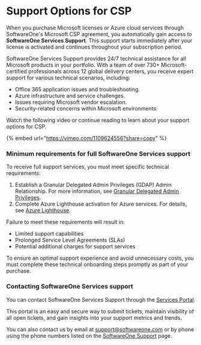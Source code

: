 # Support Options for CSP

When you purchase Microsoft licenses or Azure cloud services through SoftwareOne's Microsoft CSP agreement, you automatically gain access to **SoftwareOne Services Support**. This support starts immediately after your license is activated and continues throughout your subscription period.

SoftwareOne Services Support provides 24/7 technical assistance for all Microsoft products in your portfolio. With a team of over 730+ Microsoft-certified professionals across 12 global delivery centers, you receive expert support for various technical scenarios, including:

* Office 365 application issues and troubleshooting.
* Azure infrastructure and service challenges.
* Issues requiring Microsoft vendor escalation.
* Security-related concerns within Microsoft environments.

Watch the following video or continue reading to learn about your support options for CSP.

{% embed url="https://vimeo.com/1109624556?share=copy" %}

### Minimum requirements for full SoftwareOne Services support <a href="#what-type-of-requests-can-customers-raise-to-softwareone-services-support" id="what-type-of-requests-can-customers-raise-to-softwareone-services-support"></a>

To receive full support services, you must meet specific technical requirements:

1. Establish a Granular Delegated Admin Privileges (GDAP) Admin Relationship. For more information, see [Granular Delegated Admin Privileges](granular-delegated-admin-privileges-gdap/).
2. Complete Azure Lighthouse activation for Azure services. For details, see [Azure Lighthouse](azure-lighthouse/).

Failure to meet these requirements will result in:

* Limited support capabilities
* Prolonged Service Level Agreements (SLAs)
* Potential additional charges for support services

To ensure an optimal support experience and avoid unnecessary costs, you must complete these technical onboarding steps promptly as part of your purchase.

### Contacting SoftwareOne Services support <a href="#how-can-i-contact-softwareone-services-support" id="how-can-i-contact-softwareone-services-support"></a>

You can contact SoftwareOne Services Support through the [Services Portal](https://portal.softwareone.cloud/).&#x20;

This portal is an easy and secure way to submit tickets, maintain visibility of all open tickets, and gain insights into your support metrics and trends.

You can also contact us by email at [support@softwareone.com](mailto:support@softwareone.com) or by phone using the phone numbers listed on the [SoftwareOne Support](https://docs.softwareone.cloud/kbgeneral/Base-version/Published/softwareone-services) page.&#x20;
